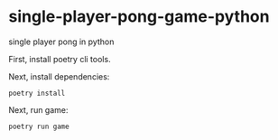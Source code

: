 # single-player-pong-game-python

single player pong in python

First, install poetry cli tools.

Next, install dependencies:

```poetry install```

Next, run game:

```poetry run game```
